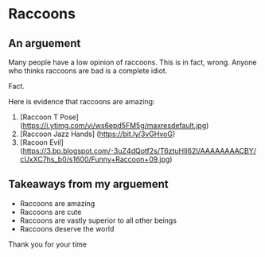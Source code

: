 # Raccoons 
## An arguement
Many people have a low opinion of raccoons. This is in fact, wrong. Anyone who thinks raccoons are bad is a complete idiot. 

Fact.

Here is evidence that raccoons are amazing:

1. [Raccoon T Pose] (https://i.ytimg.com/vi/ws6epd5FM5g/maxresdefault.jpg)
1. [Raccoon Jazz Hands] (https://bit.ly/3vGHvoG)
1. [Racoon Evil] (https://3.bp.blogspot.com/-3uZ4dQotf2s/T6ztuHlI62I/AAAAAAAACBY/cUxXC7hs_b0/s1600/Funny+Raccoon+09.jpg)

## Takeaways from my arguement
- Raccoons are amazing
- Raccoons are cute
- Raccoons are vastly superior to all other beings
- Raccoons deserve the world

Thank you for your time
